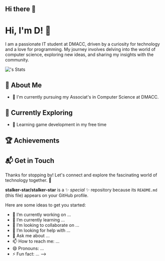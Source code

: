 ## Hi there 👋
# Hi, I'm D! 👋

I am a passionate IT student at DMACC, driven by a curiosity for technology and a love for programming. My journey involves delving into the world of computer science, exploring new ideas, and sharing my insights with the community.

![<stalker-star>'s Stats](https://github-readme-stats.vercel.app/api?username=<stalker-star>&theme=vue-dark&show_icons=true&hide_border=true&count_private=true)

## 🚀 About Me

- 🔭 I'm currently pursuing my Associat's in Computer Science at DMACC.


## 🌱 Currently Exploring

- 🚀 Learning game development in my free time

 ## 🏆 Achievements



## 📬 Get in Touch



Thanks for stopping by! Let's connect and explore the fascinating world of technology together. 🚀




**stalker-star/stalker-star** is a ✨ _special_ ✨ repository because its `README.md` (this file) appears on your GitHub profile.

Here are some ideas to get you started:

- 🔭 I’m currently working on ...
- 🌱 I’m currently learning ...
- 👯 I’m looking to collaborate on ...
- 🤔 I’m looking for help with ...
- 💬 Ask me about ...
- 📫 How to reach me: ...
- 😄 Pronouns: ...
- ⚡ Fun fact: ...
-->
